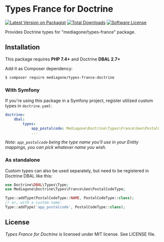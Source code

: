 # Types France for  Doctrine

[![Latest Version on Packagist][ico-version]][link-packagist]
[![Total Downloads][ico-downloads]][link-downloads]
[![Software License][ico-license]](LICENSE)

Provides Doctrine types for "mediagone/types-france" package.


## Installation
This package requires **PHP 7.4+** and Doctrine **DBAL 2.7+**

Add it as Composer dependency:
```sh
$ composer require mediagone/types-france-doctrine
```

### With Symfony
If you're using this package in a Symfony project, register utilized custom types in `doctrine.yaml`:
```yaml
doctrine:
    dbal:
        types:
            app_postalcode: Mediagone\Doctrine\Types\France\Geo\PostalCodeType
            ...
```
_Note: `app_postalcode` being the type name you'll use in your Entity mappings, you can pick whatever name you wish._


### As standalone
Custom types can also be used separately, but need to be registered in Doctrine DBAL like this:
```php
use Doctrine\DBAL\Types\Type;
use Mediagone\Doctrine\Types\France\Geo\PostalCodeType;

Type::addType(PostalCodeType::NAME, PostalCodeType::class);
// or, with a custom name:
Type::addType('app_postalcode', PostalCodeType::class);
```



## License

_Types France for Doctrine_ is licensed under MIT license. See LICENSE file.



[ico-license]: https://img.shields.io/badge/license-MIT-brightgreen.svg
[ico-version]: https://img.shields.io/packagist/v/mediagone/types-france-doctrine.svg
[ico-downloads]: https://img.shields.io/packagist/dt/mediagone/types-france-doctrine.svg

[link-packagist]: https://packagist.org/packages/mediagone/types-france-doctrine
[link-downloads]: https://packagist.org/packages/mediagone/types-france-doctrine
